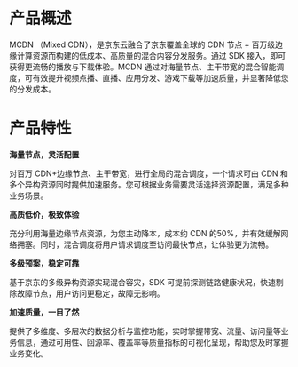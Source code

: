 # 产品概述

MCDN （Mixed CDN），是京东云融合了京东覆盖全球的 CDN 节点 + 百万级边缘计算资源而构建的低成本、高质量的混合内容分发服务。通过 SDK 接入，即可获得更流畅的播放与下载体验。MCDN 通过对海量节点、主干带宽的混合智能调度，可有效提升视频点播、直播、应用分发、游戏下载等加速质量，并显著降低您的分发成本。

# **产品特性**

**海量节点，灵活配置**

对百万 CDN+边缘节点、主干带宽，进行全局的混合调度，一个请求可由 CDN 和多个异构资源同时提供加速服务。您可根据业务需要灵活选择资源配置，满足多种业务场景。

**高质低价，极致体验**

充分利用海量边缘节点资源，为您主动降本，成本约 CDN 的50%，并有效缓解网络拥塞。同时，混合调度将用户请求调度至访问最快节点，让体验更为流畅。

**多级预案，稳定可靠**

基于京东的多级异构资源实现混合容灾，SDK 可提前探测链路健康状况，快速剔除故障节点，用户访问更稳定，故障无影响。

**加速质量，一目了然**

提供了多维度、多层次的数据分析与监控功能，实时掌握带宽、流量、访问量等业务信息，通过可用性、回源率、覆盖率等质量指标的可视化呈现，帮助您及时掌握业务变化。
